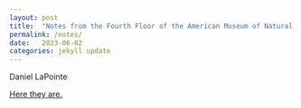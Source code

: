 ```yaml
---
layout: post
title:  "Notes from the Fourth Floor of the American Museum of Natural History"
permalink: /notes/
date:   2023-06-02
categories: jekyll update
---
```


Daniel LaPointe

[Here they are.](/assets/dan_notes.pdf)